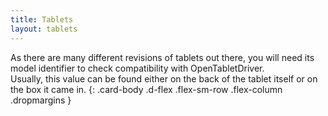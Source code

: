 ```yaml
---
title: Tablets
layout: tablets
---
```


As there are many different revisions of tablets out there, you will need its model identifier to check compatibility with OpenTabletDriver.\
Usually, this value can be found either on the back of the tablet itself or on the box it came in.
{: .card-body .d-flex .flex-sm-row .flex-column .dropmargins }
